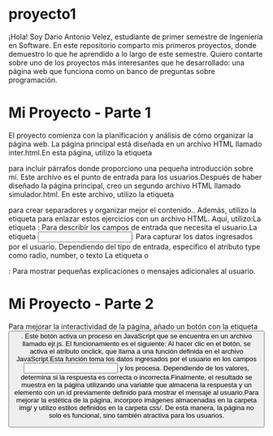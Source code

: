 # proyecto1

¡Hola! Soy Dario Antonio Velez, estudiante de primer semestre de Ingeniería en Software. En este repositorio comparto mis primeros proyectos, donde demuestro lo que he aprendido a lo largo de este semestre. Quiero contarte sobre uno de los proyectos más interesantes que he desarrollado: una página web que funciona como un banco de preguntas sobre programación.
# Mi Proyecto - Parte 1
El proyecto comienza con la planificación y análisis de cómo organizar la página web. La página principal está diseñada en un archivo HTML llamado inter.html.En esta página, utilizo la etiqueta <p> para incluir párrafos donde proporciono una pequeña introducción sobre mí. Este archivo es el punto de entrada para los usuarios.Después de haber diseñado la página principal, creo un segundo archivo HTML llamado simulador.html. En este archivo, utilizo la etiqueta <div> para crear separadores y organizar mejor el contenido.. Además, utilizo la etiqueta <href> para enlazar estos ejercicios con un archivo HTML. Aquí, utilizo:La etiqueta <label>: Para describir los campos de entrada que necesita el usuario.La etiqueta <input>: Para capturar los datos ingresados por el usuario. Dependiendo del tipo de entrada, especifico el atributo type como radio, number, o texto La etiqueta <span> o <p>: Para mostrar pequeñas explicaciones o mensajes adicionales al usuario.
# Mi Proyecto - Parte 2
Para mejorar la interactividad de la página, añado un botón con la etiqueta <button>. Este botón activa un proceso en JavaScript que se encuentra en un archivo llamado ejr.js. El funcionamiento es el siguiente: Al hacer clic en el botón, se activa el atributo onclick, que llama a una función definida en el archivo JavaScript.Esta función toma los datos ingresados por el usuario en los campos <input> y los procesa. Dependiendo de los valores, determina si la respuesta es correcta o incorrecta.Finalmente, el resultado se muestra en la página utilizando una variable que almacena la respuesta y un elemento con un id previamente definido para mostrar el mensaje al usuario.Para mejorar la estética de la página, incorporo imágenes almacenadas en la carpeta img/ y utilizo estilos definidos en la carpeta css/. De esta manera, la página no solo es funcional, sino también atractiva para los usuarios.
